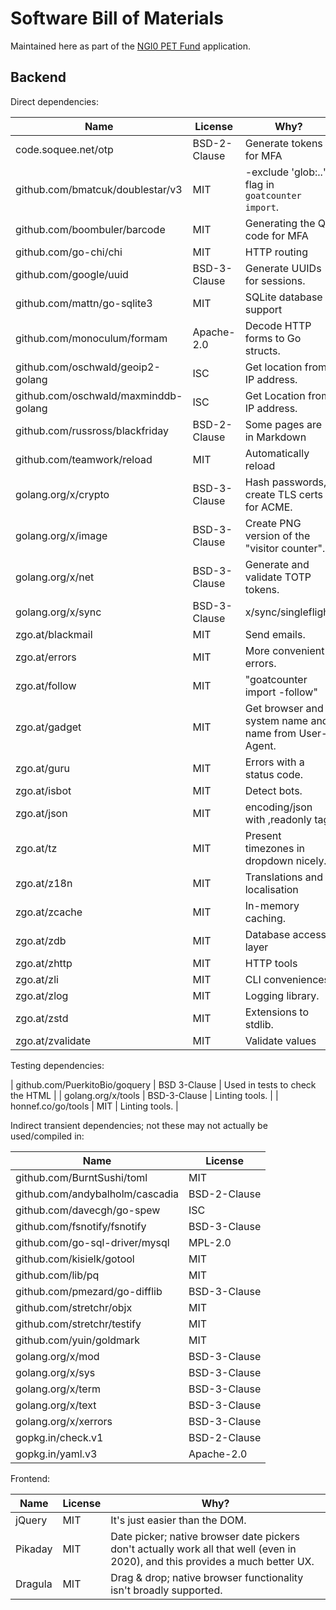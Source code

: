 Software Bill of Materials
==========================

Maintained here as part of the [NGI0 PET Fund](https://nlnet.nl/PET/)
application.

Backend
-------

Direct dependencies:

| Name                                 | License      | Why?                                                  |
| ----                                 | -------      | -----                                                 |
| code.soquee.net/otp                  | BSD-2-Clause | Generate tokens for MFA                               |
| github.com/bmatcuk/doublestar/v3     | MIT          | -exclude 'glob:..' flag in `goatcounter import`.      |
| github.com/boombuler/barcode         | MIT          | Generating the QR code for MFA                        |
| github.com/go-chi/chi                | MIT          | HTTP routing                                          |
| github.com/google/uuid               | BSD-3-Clause | Generate UUIDs for sessions.                          |
| github.com/mattn/go-sqlite3          | MIT          | SQLite database support                               |
| github.com/monoculum/formam          | Apache-2.0   | Decode HTTP forms to Go structs.                      |
| github.com/oschwald/geoip2-golang    | ISC          | Get location from IP address.                         |
| github.com/oschwald/maxminddb-golang | ISC          | Get Location from IP address.                         |
| github.com/russross/blackfriday      | BSD-2-Clause | Some pages are in Markdown                            |
| github.com/teamwork/reload           | MIT          | Automatically reload                                  |
| golang.org/x/crypto                  | BSD-3-Clause | Hash passwords, create TLS certs for ACME.            |
| golang.org/x/image                   | BSD-3-Clause | Create PNG version of the "visitor counter".          |
| golang.org/x/net                     | BSD-3-Clause | Generate and validate TOTP tokens.                    |
| golang.org/x/sync                    | BSD-3-Clause | x/sync/singleflight                                   |
| zgo.at/blackmail                     | MIT          | Send emails.                                          |
| zgo.at/errors                        | MIT          | More convenient errors.                               |
| zgo.at/follow                        | MIT          | "goatcounter import -follow"                          |
| zgo.at/gadget                        | MIT          | Get browser and system name and name from User-Agent. |
| zgo.at/guru                          | MIT          | Errors with a status code.                            |
| zgo.at/isbot                         | MIT          | Detect bots.                                          |
| zgo.at/json                          | MIT          | encoding/json with ,readonly tag                      |
| zgo.at/tz                            | MIT          | Present timezones in dropdown nicely.                 |
| zgo.at/z18n                          | MIT          | Translations and localisation                         |
| zgo.at/zcache                        | MIT          | In-memory caching.                                    |
| zgo.at/zdb                           | MIT          | Database access layer                                 |
| zgo.at/zhttp                         | MIT          | HTTP tools                                            |
| zgo.at/zli                           | MIT          | CLI conveniences                                      |
| zgo.at/zlog                          | MIT          | Logging library.                                      |
| zgo.at/zstd                          | MIT          | Extensions to stdlib.                                 |
| zgo.at/zvalidate                     | MIT          | Validate values                                       |

Testing dependencies:

| github.com/PuerkitoBio/goquery | BSD 3-Clause | Used in tests to check the HTML |
| golang.org/x/tools             | BSD-3-Clause | Linting tools. |
| honnef.co/go/tools             | MIT          | Linting tools. |

Indirect transient dependencies; not these may not actually be used/compiled in:

| Name                            | License      |
| ----                            | -------      |
| github.com/BurntSushi/toml      | MIT          |
| github.com/andybalholm/cascadia | BSD-2-Clause |
| github.com/davecgh/go-spew      | ISC          |
| github.com/fsnotify/fsnotify    | BSD-3-Clause |
| github.com/go-sql-driver/mysql  | MPL-2.0      |
| github.com/kisielk/gotool       | MIT          |
| github.com/lib/pq               | MIT          |
| github.com/pmezard/go-difflib   | BSD-3-Clause |
| github.com/stretchr/objx        | MIT          |
| github.com/stretchr/testify     | MIT          |
| github.com/yuin/goldmark        | MIT          |
| golang.org/x/mod                | BSD-3-Clause |
| golang.org/x/sys                | BSD-3-Clause |
| golang.org/x/term               | BSD-3-Clause |
| golang.org/x/text               | BSD-3-Clause |
| golang.org/x/xerrors            | BSD-3-Clause |
| gopkg.in/check.v1               | BSD-2-Clause |
| gopkg.in/yaml.v3                | Apache-2.0   |

Frontend:

| Name    | License | Why?                                                                                                                           |
| ----    | ------- | ----                                                                                                                           |
| jQuery  | MIT     | It's just easier than the DOM.                                                                                                 |
| Pikaday | MIT     | Date picker; native browser date pickers don't actually work all that well (even in 2020), and this provides a much better UX. |
| Dragula | MIT     | Drag & drop; native browser functionality isn't broadly supported.                                                             |
